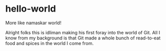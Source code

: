 # hello-world
More like namaskar world!

Alright folks this is idliman making his first foray into the world of Git. All I know from my background is that Git made a whole bunch of read-to-eat food and spices in the world I come from.
